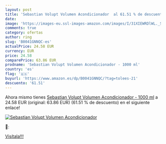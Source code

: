 ```yaml
---
layout: post
title: 'Sebastian Volupt Volumen Acondicionador  al 61.51 % de descuento'
date: 
image: 'https://images-eu.ssl-images-amazon.com/images/I/31XIEWRDlWL._SL200_.jpg'
comments: true
category: ofertas
author: ring
slug: 'B0041GNNQC-es'
actualPrice: 24.58 EUR
currency: EUR
price: 24.58
comparePrice: 63.86 EUR
prodname: 'Sebastian Volupt Volumen Acondicionador - 1000 ml'
country: 'es'
flag: '🇪🇸'
buyurl: 'https://www.amazon.es/dp/B0041GNNQC/?tag=tolees-21'
descuento: '61.51'
---
```


Ahora mismo tienes [Sebastian Volupt Volumen Acondicionador - 1000 ml](https://www.amazon.es/dp/B0041GNNQC/?tag=tolees-21) a 24.58 EUR (original: 63.86 EUR) (61.51 %  de descuento) en el siguiente enlace!

[![Sebastian Volupt Volumen Acondicionador ](https://images-eu.ssl-images-amazon.com/images/I/31XIEWRDlWL._SL200_.jpg)](https://www.amazon.es/dp/B0041GNNQC/?tag=tolees-21)

🔎:


[Visítala!!!](https://www.amazon.es/dp/B0041GNNQC/?tag=tolees-21)
